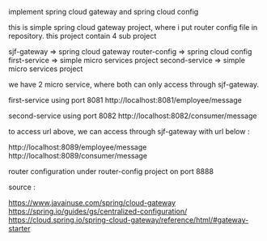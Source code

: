 implement spring cloud gateway and spring cloud config

this is simple spring cloud gateway project, where i put router config file in repository. this project contain 4 sub project

sjf-gateway => spring cloud gateway
router-config => spring cloud config
first-service => simple micro services project
second-service => simple micro services project


we have 2 micro service, where both can only access through sjf-gateway.

first-service using port 8081 http://localhost:8081/employee/message

second-service using port 8082 http://localhost:8082/consumer/message

to access url above, we can access through sjf-gateway with url below :

http://localhost:8089/employee/message 
http://localhost:8089/consumer/message

router configuration under router-config project on port 8888


source :

https://www.javainuse.com/spring/cloud-gateway 
https://spring.io/guides/gs/centralized-configuration/ 
https://cloud.spring.io/spring-cloud-gateway/reference/html/#gateway-starter

